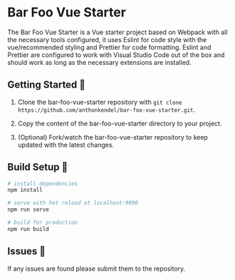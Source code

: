 # Bar Foo Vue Starter

The Bar Foo Vue Starter is a Vue starter project based on Webpack with all the necessary tools configured,
it uses Eslint for code style with the vue/recommended styling and Prettier for code formatting.
Eslint and Prettier are configured to work with Visual Studio Code out of the box and should work as long as the necessary extensions are installed.

## Getting Started 🐤

1. Clone the bar-foo-vue-starter repository with `git clone https://github.com/anthonkendel/bar-foo-vue-starter.git`.

2. Copy the content of the bar-foo-vue-starter directory to your project.

3. (Optional) Fork/watch the bar-foo-vue-starter repository to keep updated with the latest changes.

## Build Setup 🐢

```bash
# install dependencies
npm install

# serve with hot reload at localhost:9090
npm run serve

# build for production
npm run build
```

## Issues 🦀

If any issues are found please submit them to the repository.
